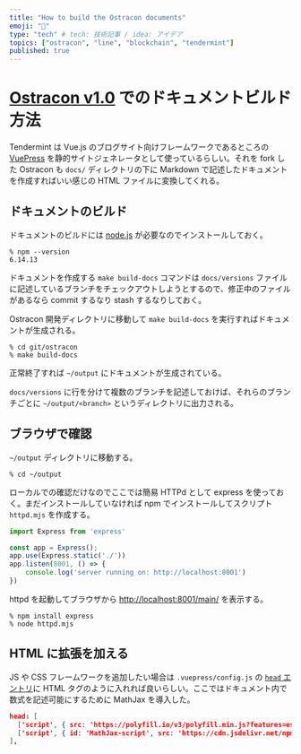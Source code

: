 ```yaml
---
title: "How to build the Ostracon documents"
emoji: "🏺"
type: "tech" # tech: 技術記事 / idea: アイデア
topics: ["ostracon", "line", "blockchain", "tendermint"]
published: true
---
```


# [Ostracon v1.0](https://github.com/line/ostracon) でのドキュメントビルド方法

Tendermint は Vue.js のブログサイト向けフレームワークであるところの [VuePress](https://vuepress.vuejs.org/) を静的サイトジェネレータとして使っているらしい。それを fork した Ostracon も `docs/` ディレクトリの下に Markdown で記述したドキュメントを作成すればいい感じの HTML ファイルに変換してくれる。

## ドキュメントのビルド

ドキュメントのビルドには [node.js](https://nodejs.org/) が必要なのでインストールしておく。

```
% npm --version
6.14.13
```

ドキュメントを作成する `make build-docs` コマンドは `docs/versions` ファイルに記述しているブランチをチェックアウトしようとするので、修正中のファイルがあるなら commit するなり stash するなりしておく。

Ostracon 開発ディレクトリに移動して `make build-docs` を実行すればドキュメントが生成される。


```
% cd git/ostracon
% make build-docs
```

正常終了すれば `~/output` にドキュメントが生成されている。

`docs/versions` に行を分けて複数のブランチを記述しておけば、それらのブランチごとに `~/output/<branch>` というディレクトリに出力される。

## ブラウザで確認

`~/output` ディレクトリに移動する。

```
% cd ~/output
```

ローカルでの確認だけなのでここでは簡易 HTTPd として express を使っておく。まだインストールしていなければ npm でインストールしてスクリプト `httpd.mjs` を作成する。


```js
import Express from 'express'

const app = Express();
app.use(Express.static('./'))
app.listen(8001, () => {
    console.log('server running on: http://localhost:8001')
})
```

httpd を起動してブラウザから [http://localhost:8001/main/](http://localhost:8001/main/) を表示する。

```
% npm install express
% node httpd.mjs
```

## HTML に拡張を加える

JS や CSS フレームワークを追加したい場合は `.vuepress/config.js` の [`head` エントリ](https://vuepress.vuejs.org/config/#head)に HTML タグのように入れれば良いらしい。ここではドキュメント内で数式を記述可能にするために MathJax を導入した。

```json
head: [
  ['script', { src: 'https://polyfill.io/v3/polyfill.min.js?features=es6' }],
  ['script', { id: 'MathJax-script', src: 'https://cdn.jsdelivr.net/npm/mathjax@3/es5/tex-mml-chtml.js', async: "async"}]
],
```
